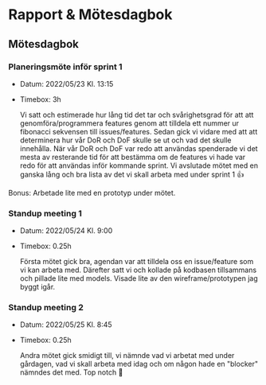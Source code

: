 # Rapport & Mötesdagbok

## Mötesdagbok

### Planeringsmöte inför sprint 1

- Datum: 2022/05/23 Kl. 13:15
- Timebox: 3h

  Vi satt och estimerade hur lång tid det tar och svårighetsgrad för att att genomföra/programmera features genom att tilldela ett nummer ur fibonacci sekvensen till issues/features. Sedan gick vi vidare med att att determinera hur vår DoR och DoF skulle se ut och vad det skulle innehålla. När vår DoR och DoF var redo att användas spenderade vi det mesta av resterande tid för att bestämma om de features vi hade var redo för att användas inför kommande sprint. Vi avslutade mötet med en ganska lång och bra lista av det vi skall arbeta med under sprint 1 👍

Bonus: Arbetade lite med en prototyp under mötet.

### Standup meeting 1

- Datum: 2022/05/24 Kl. 9:00
- Timebox: 0.25h

  Första mötet gick bra, agendan var att tilldela oss en issue/feature som vi kan arbeta med. Därefter satt vi och kollade på kodbasen tillsammans och pillade lite med models. Visade lite av den wireframe/prototypen jag byggt igår.

### Standup meeting 2

- Datum: 2022/05/25 Kl. 8:45
- Timebox: 0.25h

  Andra mötet gick smidigt till, vi nämnde vad vi arbetat med under gårdagen, vad vi skall arbeta med idag och om någon hade en "blocker" nämndes det med. Top notch 🤩
